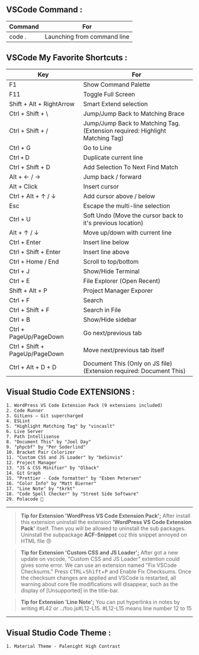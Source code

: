 ## VSCode Command :

Command | For
--- | ---
code . | Launching from command line

## VSCode My Favorite Shortcuts :

| Key | For |
| --- | --- |
 F1 | Show Command Palette
 F11 | Toggle Full Screen
 Shift + Alt + RightArrow | Smart Extend selection
 Ctrl + Shift + \ | Jump/Jump Back to Matching Brace
 Ctrl + Shift + / | Jump/Jump Back to Matching Tag. (Extension required: Highlight Matching Tag)
 Ctrl + G | Go to Line
 Ctrl + D | Duplicate current line
 Ctrl + Shift + D | Add Selection To Next Find Match
 Alt + ← / → | Jump back / forward
 Alt + Click | Insert cursor
 Ctrl + Alt + ↑ / ↓ | Add cursor above / below
 Esc | Escape the multi-line selection
 Ctrl + U | Soft Undo (Move the cursor back to it's previous location)
 Alt + ↑ / ↓ | Move up/down with current line
 Ctrl + Enter | Insert line below
 Ctrl + Shift + Enter | Insert line above
 Ctrl + Home / End | Scroll to top/bottom
 Ctrl + J | Show/Hide Terminal
 Ctrl + E | File Explorer (Open Recent)
 Shift + Alt + P | Project Manager Exporer
Ctrl + F | Search
Ctrl + Shift + F | Search in File
Ctrl + B | Show/Hide sidebar
Ctrl + PageUp/PageDown | Go next/previous tab
Ctrl + Shift + PageUp/PageDown | Move next/previous tab itself
Ctrl + Alt + D + D | Document This (Only on JS file) (Extension required: Document This)

## Visual Studio Code EXTENSIONS :

    1. WordPress VS Code Extension Pack (9 extensions included)
    2. Code Runner
    3. GitLens — Git supercharged
    4. ESLint
    5. "Highlight Matching Tag" by "vincaslt"
    6. Live Server
    7. Path Intellisense
    8. "Document This" by "Joel Day"
    9. "phpcbf" by "Per Soderlind"
    10. Bracket Pair Colorizer
    11. "Custom CSS and JS Loader" by "be5invis"
    12. Project Manager
    13. "JS & CSS Minifier" by "Olback"
    14. Git Graph
    15. "Prettier - Code formatter" by "Esben Petersen"
    16. "Color Info" by "Matt Bierner"
    17. "Line Note" by "tkrkt"
    18. "Code Spell Checker" by "Street Side Software"
    29. Polacode 📸

___
> **Tip for Extension 'WordPress VS Code Extension Pack';** After install this extension uninstall the extension **'WordPress VS Code Extension Pack'** itself. Then you will be allowed to uninstall the sub packages. Uninstall the subpackage **ACF-Snippet** coz this snippet annoyed on HTML file :angry:

> **Tip for Extension 'Custom CSS and JS Loader';** After got a new update on vscode, "Custom CSS and JS Loader" extention could gives some error. We can use an extension named "Fix VSCode Checksums." Press <kbd>CTRL</kbd>+<kbd>Shift</kbd>+<kbd>P</kbd> and Enable Fix Checksums. Once the checksum changes are applied and VSCode is restarted, all warning about core file modifications will disappear, such as the display of [Unsupported] in the title-bar.

> **Tip for Extension 'Line Note';** You can put hyperlinks in notes by writing #L42 or ../foo.js#L12-L15. #L12-L15 means line number 12 to 15
___

## Visual Studio Code Theme :

    1. Material Theme - Palenight High Contrast
